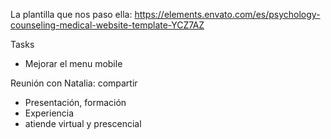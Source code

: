 
La plantilla que nos paso ella: https://elements.envato.com/es/psychology-counseling-medical-website-template-YCZ7AZ

Tasks
- Mejorar el menu mobile





Reunión con Natalia:
compartir

- Presentación, formación
- Experiencia
- atiende virtual y prescencial